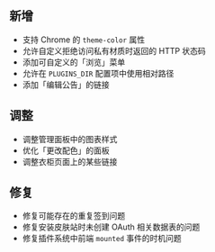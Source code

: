## 新增

- 支持 Chrome 的 `theme-color` 属性
- 允许自定义拒绝访问私有材质时返回的 HTTP 状态码
- 添加可自定义的「浏览」菜单
- 允许在 `PLUGINS_DIR` 配置项中使用相对路径
- 添加「编辑公告」的链接

## 调整

- 调整管理面板中的图表样式
- 优化「更改配色」的面板
- 调整衣柜页面上的某些链接

## 修复

- 修复可能存在的重复签到问题
- 修复安装皮肤站时未创建 OAuth 相关数据表的问题
- 修复插件系统中前端 `mounted` 事件的时机问题

